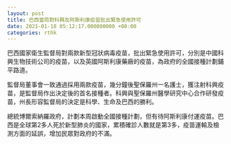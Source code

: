 ```yaml
---
layout: post
title: 巴西當局對科興及阿斯利康疫苗批出緊急使用許可
date: 2021-01-18 05:12:17.000000000 +08:00
categories: rthk
---
```


巴西國家衛生監督局對兩款新型冠狀病毒疫苗，批出緊急使用許可，分別是中國科興生物技術公司的疫苗，以及英國阿斯利康藥廠的疫苗，為政府的全國接種計劃鋪平路道。

監督局董事會一致通過採用兩款疫苗，幾分鐘後聖保羅州一名護士，獲注射科興疫苗，是監督局作出決定後的首名接種者。科興與聖保羅州醫學研究中心合作研發疫苗，州長形容監督局的決定是科學、生命及巴西的勝利。

總統博爾索納羅政府，計劃本周啟動全國接種計劃，但有待阿斯利康付運疫苗。巴西是全球第2多人死於新型肺炎的國家，累積確診人數就是第3多，疫苗運輸及檢測方面的延誤，增加民眾對政府的不滿。
